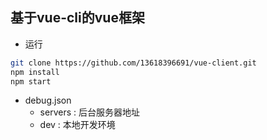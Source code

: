 ## 基于vue-cli的vue框架
- 运行
```bash
git clone https://github.com/13618396691/vue-client.git
npm install
npm start
```

- debug.json
   - servers : 后台服务器地址
   - dev : 本地开发环境
